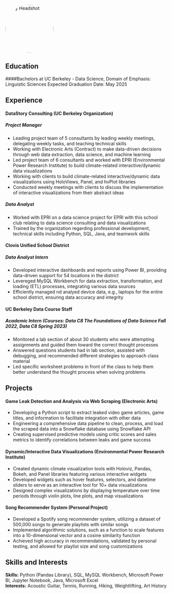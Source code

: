 <img src="assets/img/Alex_Headshot.JPG" alt="My Headshot" style="width:150px; height:auto; max-height:150px; border-radius:50%;">


## Education
####Bachelors at UC Berkeley - Data Science, Domain of Emphasis: Linguistic Sciences
Expected Graduation Date: May 2025

## Experience
#### DataStory Consulting (UC Berkeley Organization)
##### Project Manager
- Leading project team of 5 consultants by leading weekly meetings, delegating weekly tasks, and teaching technical skills
- Working with Electronic Arts (Contract) to make data-driven decisions through web data extraction, data science, and machine learning
- Led project team of 6 consultants and worked with EPRI (Environmental Power Research Institute) to build climate-related interactive/dynamic data visualizations
- Working with clients to build climate-related interactive/dynamic data visualizations using HoloViews, Panel, and hvPlot libraries
- Conducted weekly meetings with clients to discuss the implementation of interactive visualizations from their abstract ideas
##### Data Analyst
- Worked with EPRI on a data science project for EPRI with this school club relating to data science consulting and data visualizations
- Trained by the organization regarding professional development, technical skills including Python, SQL, Java, and teamwork skills

#### Clovis Unified School District
##### Data Analyst Intern
- Developed interactive dashboards and reports using Power BI, providing data-driven support for 54 locations in the district
- Levereged MySQL Workbench for data extraction, transformation, and loading (ETL) processes, integrating various data sources
- Efficiently managed nd analyed device data, e.g., laptops for the entire school district, ensuring data accuracy and integrity

#### UC Berkeley Data Course Staff
##### Academic Intern (Courses: Data C8 The Foundations of Data Science Fall 2022, Data C8 Spring 2023)
- Monitored a lab section of about 30 students who were attempting assignments and guided them toward the correct thought processes
- Answered questions students had in lab section, assisted with debugging, and recommended different strategies to approach class material
- Led specific worksheet problems in front of the class to help them better understand the thought process when solving problems

## Projects
#### Game Leak Detection and Analysis via Web Scraping (Electronic Arts)
- Developing a Python script to extract leaked video game articles, game titles, and information to facilitate integration with other data
- Engineering a comprehensive data pipeline to clean, process, and load the scraped data into a Snowflake database using Snowflake API
- Creating supervised predictive models using critic scores and sales metrics to identify correlations between leaks and game success

#### Dynamic/Interactive Data Visualizations (Environmental Power Research Institute)
- Created dynamic climate visualization tools with Holoviz, Pandas, Bokeh, and Panel libraries featuring various interactive widgets
- Developed widgets such as hover features, selectors, and datetime sliders to serve as an interactive tool for 10+ data visualizations
- Designed complex visualizations by displaying temperature over time periods through violin plots, line plots, and map visualizations

#### Song Recommender System (Personal Project)
- Developed a Spotify song recommender system, utilizing a dataset of 500,000 songs to generate playlists with similar songs
- Implemented algorithmic solutions, such as a function to scale features into a 10-dimensional vector and a cosine similarity function
- Achieved high accuracy in recommendations, validated by personal testing, and allowed for playlist size and song customizations

## Skills and Interests
**Skills:** Python (Pandas Library), SQL, MySQL Workbench, Microsoft Power BI, Jupyter Notebook, Java, Microsoft Excel  
**Interests:** Acoustic Guitar, Tennis, Running, Hiking, Weightlifting, Art History
